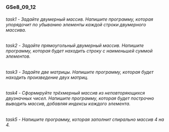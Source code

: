 ### GSe8_09_12

###### task1 - Задайте двумерный массив. Напишите программу, которая упорядочит по убыванию элементы каждой строки двумерного массива.  
###### task2 - Задайте прямоугольный двумерный массив. Напишите программу, которая будет находить строку с наименьшей суммой элементов.  
###### task3 - Задайте две матрицы. Напишите программу, которая будет находить произведение двух матриц.  
###### task4 - Сформируйте трёхмерный массив из неповторяющихся двузначных чисел. Напишите программу, которая будет построчно выводить массив, добавляя индексы каждого элемента.  
###### task5 - Напишите программу, которая заполнит спирально массив 4 на 4.   
